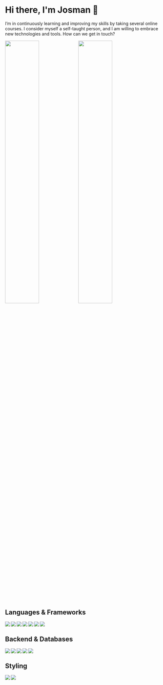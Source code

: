# Hi there, I'm Josman 👋
I’m in continuously learning and improving my skills by taking several online courses. I consider myself a self-taught person, and I am willing to embrace new technologies and tools. How can we get in touch?


<img align='left' width='47%' src="https://github-readme-stats.vercel.app/api?username=jmaldama8110"/>
<img width='47%' src="https://github-readme-stats.vercel.app/api/top-langs/?username=jmaldama8110&langs_count=5" />

## Languages & Frameworks
<img align='left' src="https://img.shields.io/badge/javascript-%23323330.svg?style=for-the-badge&logo=javascript&logoColor=%23F7DF1E"/>
<img align='left' src="https://img.shields.io/badge/html5-%23E34F26.svg?style=for-the-badge&logo=html5&logoColor=white" />
<img align='left' src="https://img.shields.io/badge/css3-%231572B6.svg?style=for-the-badge&logo=css3&logoColor=white" />
<img align='left' src="https://img.shields.io/badge/ruby-%23CC342D.svg?style=for-the-badge&logo=ruby&logoColor=white" />
<img align='left' src="https://img.shields.io/badge/typescript-%23007ACC.svg?style=for-the-badge&logo=typescript&logoColor=white" />
<img align='left' src="https://img.shields.io/badge/react-%2320232a.svg?style=for-the-badge&logo=react&logoColor=%2361DAFB" />
<img src="https://img.shields.io/badge/Ionic-%233880FF.svg?style=for-the-badge&logo=Ionic&logoColor=white" />

## Backend & Databases
<img align='left' src="https://img.shields.io/badge/node.js-6DA55F?style=for-the-badge&logo=node.js&logoColor=white" />
<img align='left'src="https://img.shields.io/badge/MongoDB-%234ea94b.svg?style=for-the-badge&logo=mongodb&logoColor=white" />
<img align='left'src="https://img.shields.io/badge/Microsoft%20SQL%20Server-CC2927?style=for-the-badge&logo=microsoft%20sql%20server&logoColor=white" />
<img align='left' src='https://img.shields.io/badge/mysql-%2300f.svg?style=for-the-badge&logo=mysql&logoColor=white' />
<img src="https://img.shields.io/badge/Couchbase-EA2328?style=for-the-badge&logo=couchbase&logoColor=white" />


## Styling
<img align='left' src="https://img.shields.io/badge/tailwindcss-%2338B2AC.svg?style=for-the-badge&logo=tailwind-css&logoColor=white" />
<img src="https://img.shields.io/badge/SASS-hotpink.svg?style=for-the-badge&logo=SASS&logoColor=white" />

